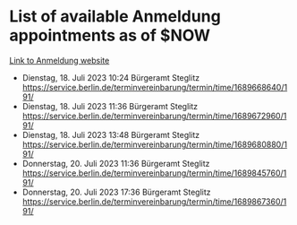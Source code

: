 # List of available Anmeldung appointments as of $NOW
[Link to Anmeldung website](https://service.berlin.de/terminvereinbarung/termin/tag.php?termin=1&anliegen[]=120686&dienstleisterlist=122210,122217,327316,122219,327312,122227,327314,122231,327346,122243,327348,122254,122252,329742,122260,329745,122262,329748,122271,327278,122273,327274,122277,327276,330436,122280,327294,122282,327290,122284,327292,122291,327270,122285,327266,122286,327264,122296,327268,150230,329760,122297,327286,122294,327284,122312,329763,122314,329775,122304,327330,122311,327334,122309,327332,317869,122281,327352,122279,329772,122283,122276,327324,122274,327326,122267,329766,122246,327318,122251,327320,122257,327322,122208,327298,122226,327300&herkunft=http%3A%2F%2Fservice.berlin.de%2Fdienstleistung%2F120686%2F)
- Dienstag, 18. Juli 2023 10:24 Bürgeramt Steglitz https://service.berlin.de/terminvereinbarung/termin/time/1689668640/191/
- Dienstag, 18. Juli 2023 11:36 Bürgeramt Steglitz https://service.berlin.de/terminvereinbarung/termin/time/1689672960/191/
- Dienstag, 18. Juli 2023 13:48 Bürgeramt Steglitz https://service.berlin.de/terminvereinbarung/termin/time/1689680880/191/
- Donnerstag, 20. Juli 2023 11:36 Bürgeramt Steglitz https://service.berlin.de/terminvereinbarung/termin/time/1689845760/191/
- Donnerstag, 20. Juli 2023 17:36 Bürgeramt Steglitz https://service.berlin.de/terminvereinbarung/termin/time/1689867360/191/
